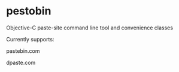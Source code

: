# pestobin
Objective-C paste-site command line tool and convenience classes

Currently supports:


pastebin.com

dpaste.com


